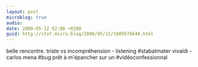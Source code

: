 ```yaml
---
layout: post
microblog: true
audio: 
date: 2008-05-12 02:00 +0200
guid: http://xtof.micro.blog/2008/05/12/t809576644.html
---
```

belle rencontre.  triste vs incompréhension - listening #stabatmater vivaldi - carlos mena #bug prêt à m'épancher sur un #vidéoconfessionnal
